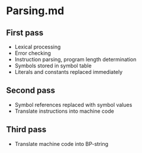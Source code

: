 # Parsing.md
## First pass
- Lexical processing
- Error checking
- Instruction parsing, program length determination
- Symbols stored in symbol table
- Literals and constants replaced immediately

## Second pass
- Symbol references replaced with symbol values
- Translate instructions into machine code

## Third pass
- Translate machine code into BP-string
